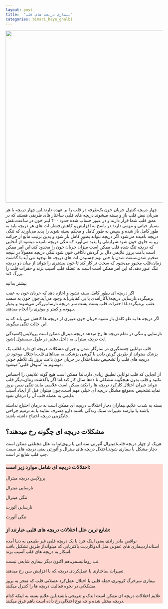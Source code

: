 ```yaml
---
layout: post
title:  "بیماری دریچه های قلب"
categories: bimari_haye_ghalbi
---
```

<img src="{{ site.baseurl }}/images/heart4.png" style="display: block;
margin-left: auto;
margin-right: auto;
height: 550px;">

چهار دریچه کنترل جریان خون یک‌طرفه در قلب را بر عهده دارند.این چهار دریچه با هر ضربان نبض قلب باز و بسته میشوند.دریچه های قلبی ساختار های ظریفی هستند که در عمق قلب شما قرار دارند و در عبور حساب شده حدود ۴۰۰ لیتر خون در ساعت،نقش بسیار حیاتی و مهمی دارند.در پاسخ به افزایش و کاهش فشار،لت های هر دریچه باید به طور کامل باز شده و سپس به طور کامل و محکم بسته شوند را پدید می‌آورند که تنگی دریچه  نامیده می‌شود.اگر دریچه نتواند بطور کامل باز شود و بدین ترتیب مانع از حرکت رو به جلوی خون شود،شرایطی را پدید می‌آورد که تنگی دریچه نامیده میشود.از آنجایی که دریچه تنگ شده قلب ممکن است میزان جریان خون را محدود کند،این امر ممکن است باعث بروز علایمی دال بر گردش ناکافی خون شود.تنگی دریچه معمولاً در نتیجه ضخیم شدن،سفت شدن یا حتی بهم چسبیدن لت های دریچه ها بوجود می آید.با گذشت زمان،قلب مجبور می‌شود که سخت تر کار کند تا خون بیشتری را بتواند از میان دو دریچه تنگ عبور دهد،که این امر ممکن است است به عضله قلب آسیب بزند و حفرات قلب را بزرگ کند.


<p onclick='document.getElementById("more-1").style="display:block;";
 this.style="display:none;";'
 id="more-button"> بیشتر بدانید </p>
 
 <div id="more-1" class="more">
<p>اگر دریچه ای بطور کامل بسته نشود و اجازه دهد که جریان خون به عقب برمیگردد،نارسایی دریچه(ناکارامدی یا بی کفایتی)به وجود می‌آید.چون خون به سمت عقب برمیگردد،لذا حفرات قلب پشت پشت سر دریچه نارسا،بزرگتر می‌شوند و پمپاژ بیهوده و کمتر و موثری را انجام میدهند.</p>
<p>اگر دریچه ها به طو کامل باز نشود،جریان خون عبوری از دریچه ها کاهش می یابد که به این حالت تنگی میگویند.</p>
<p>نارسایی و تنگی در تمام دریچه ها رخ میدهد.دریچه میترال ممکن است پرولاپس(کشیدگی لت دریچه میترال به داخل دهلیز در طول سیستول )شود.</p>
<p>قلب توانایی چشمگیری در سازگار شدن و جبران مشکلات دریچه ای دارد.اغلب یک پزشک میتواند از طریق گوش دادن با گوشی پزشکی به صداهای قلب،اختلال موجود در دریچه های قلب را تشخیص دهد.اختلال در جریان خون باعث بروز یک تلاطم خونی موسوم به''سوفل قلبی''میشود.</p>
<p>از آنجایی که قلب توانایی تطبیق زیادی دارد،لذا ممکن است هیچ گونه علایمی را احساس نکنید و قلب بدون هیچگونه مشکلی تا ده‌ها سال کار کند.اما اگر با‌گذشت زمان،دیگر قلب نتواند جبران اختلال کارکرد دریچه ها را بکند،ممکن است علایمی مانند تنگی نفس بروز نماید.تشخیص به‌موقع مشکل دریچه ای خیلی مهم است،چون میتوان قبل از ایجاد آسیب دایمی به عضله قلب آن را درمان نمود.</p>
<p>بسته به شدت علایم،بیماران دچار اختلالات دریچه ای ممکن است به درمان احتیاج نداسته باشند یا نیازمند تغییرات سبک زندگی باشند،دارو مصرف نمایند یا به ترمیم جراحی جایگزینی دریچه احتیاج داشته باشند.</p>
</div>


## مشکلات دریچه ای چگونه رخ میدهند؟


هریک از چهار دریچه قلب(میترال،آئورتی،سه لتی یا ریوی)بنا به علل مختلفی ممکن است دچار مشکل یا بیماری شوند.اختلال دریچه های میترال و آٓئورتی یعنی دریچه های سمت چپ قلب شایع تر است.



<div style="background-color:#FFD6CF;">

<h3> اختلالات دریچه ای شامل موارد زیر است:</h3>
<p>پرولاپس دریچه میترال</p>
<p>نارسایی میترال</p>
<p>تنگی میترال</p>
<p>نارسایی آئورت</p>
<p> تنگی آئورت</p>

 <h3>شایع ترین علل اختلالات دریچه های قلبی عبارتند از:</h3>


<p> نواقص مادر زادی،یعنی اینکه فرد با یک دریچه قلبی غیر طبیعی به دنیا آمده استانداردبیماری های عفونی،مثل اندوکاردیت باکتریایی که میتوانداز طریق تشکیل بافت اسکار به دریچه های قلب آسیب بزند.</p>

<p> تب روماتیسمی،هم اکنون دیگر بیماری شایعی نیست.</p>

<p> تغییرات ساختاری یا عمل‌کردی دریچه،که با افزایش سن رخ میدهند.</p>

<p>بیماری سرخرگ کرونری،حمله قلبی،یا اختلال عمل‌کرد عضلانی قلب که منجر به بروز مشکلاتی در نحوه فعالیت دریچه ها را کنترل میکنند.</p>

<p>علایم اختلالات دریچه ای ممکن است اندک و تدریجی باشند.این علایم بسته به اینکه کدام دریچه مختل شده و چه نوع اختلالی رخ داده است باهم فرق میکنند.</p>
</div>